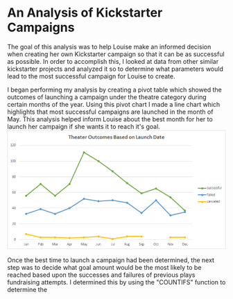 # An Analysis of Kickstarter Campaigns
  The goal of this analysis was to help Louise make an informed decision when creating her own Kickstarter campaign so that it can be as successful as possible. In order to accomplish this, I looked at data from other similar kickstarter projects and analyzed it so to determine what parameters would lead to the most successful campaign for Louise to create. 

  I began performing my analysis by creating a pivot table which showed the outcomes of launching a campaign under the theatre category during certain months of the year. Using this pivot chart I made a line chart which highlights that most successful campaigns are launched in the month of May. This analysis helped inform Louise about the best month for her to launch her campaign if she wants it to reach it's goal. ![Theater Outcomes vs Launch](https://github.com/flabbychew/kickstarter-analysis/blob/main/Theater_Outacomes_vs_Launch.png?raw=true)

  Once the best time to launch a campaign had been determined, the next step was to decide what goal amount would be the most likely to be reached based upon the successes and failures of previous plays fundraising attempts. I determined this by using the "COUNTIFS" function to determine the
